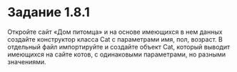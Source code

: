 # Задание 1.8.1

Откройте сайт «Дом питомца» и на основе имеющихся в нем данных создайте конструктор класса Cat с параметрами имя, пол, возраст. В отдельный файл импортируйте и создайте объект Cat, который выводит имеющихся на сайте котов, с одинаковыми параметрами, но разными значениями.
